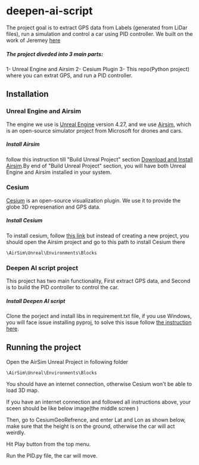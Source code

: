 # deepen-ai-script

The project goal is to extract GPS data from Labels (generated from LiDar files), run a simulation and control a car using PID controller. We built on the work of Jeremey [here](https://github.com/JeremyBYU/airsimgeo)

##### The project diveded into 3 main parts:

1- Unreal Engine and Airsim
2- Cesium Plugin
3- This repo(Python project) where you can extrat GPS, and run a PID controller.



## Installation 
### Unreal Engine and Airsim

The engine we use is  [Unreal Engine](https://www.unrealengine.com/en-US) version 4.27, and we use [Airsim](https://microsoft.github.io/AirSim/), which is an open-source simulator project from Microsoft for drones and cars.

##### Install Airsim
follow this instruction till "Build Unreal Project" section [Download and Install Airsim](https://microsoft.github.io/AirSim/build_windows/).By end of "Build Unreal Project" section, you will have both Unreal Engine and Airsim installed in your system.
### Cesium
[Cesium](https://cesium.com/platform/cesium-for-unreal/) is an open-source visualization plugin. We use it to provide the globe 3D represenation and GPS data.

##### Install Cesium
To install cesium, follow [this link](https://cesium.com/learn/unreal/unreal-quickstart/) but instead of creating a new project, you should open the Airsim project and go to this path to install Cesium there
```
\AirSim\Unreal\Environments\Blocks
```

### Deepen AI script project
This project has two main functionality, First extract GPS data, and Second is to build the PID controller to control the car.

##### Install Deepen AI script
Clone the porject and install libs in requirement.txt file, if you use Windows, you will face issue installing pyproj, to solve this issue follow [the instruction here](https://stackoverflow.com/a/71346374). 

## Running the project
Open the AirSim Unreal Project in following folder
```
\AirSim\Unreal\Environments\Blocks
```
You should have an internet connection, otherwise Cesium won't be able to load 3D map. 

If you have an internet connection and followed all instructions above, your sceen should be like below image(the middle screen ) 

Then, go to CesiumGeoRefrence, and enter Lat and Lon as shown below, make sure that the height is on the ground, otherwise the car will act weirdly.

Hit Play button from the top menu.


Run the PID.py file, the car will move.





